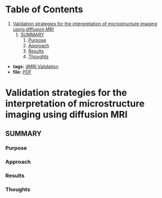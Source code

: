 
# Table of Contents

1.  [Validation strategies for the interpretation of microstructure imaging using diffusion MRI](#Dyrby2018)
    1.  [SUMMARY](#orge729520)
        1.  [Purpose](#orgc129b67)
        2.  [Approach](#org0d1bb8b)
        3.  [Results](#org43655a4)
        4.  [Thoughts](#org968cfbd)

-   **tags:** [dMRI Validation](20201019-dmri_validation.md)
-   **file:** [PDF](pdfs/Dyrby2018.pdf)


<a id="Dyrby2018"></a>

# Validation strategies for the interpretation of microstructure imaging using diffusion MRI


<a id="orge729520"></a>

## SUMMARY


<a id="orgc129b67"></a>

### Purpose


<a id="org0d1bb8b"></a>

### Approach


<a id="org43655a4"></a>

### Results


<a id="org968cfbd"></a>

### Thoughts


